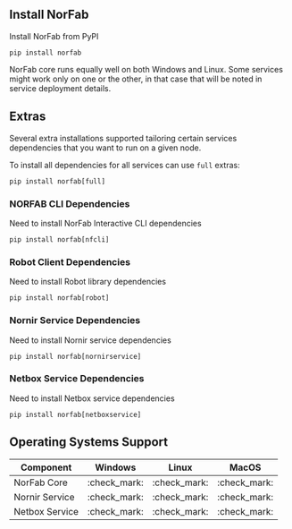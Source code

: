 ## Install NorFab

Install NorFab from PyPI

```
pip install norfab
```

NorFab core runs equally well on both Windows and Linux. Some 
services might work only on one or the other, in that case that
will be noted in service deployment details.

## Extras

Several extra installations supported tailoring certain services
dependencies that you want to run on a given node.

To install all dependencies for all services can use ``full`` extras:

```
pip install norfab[full]
```

### NORFAB CLI Dependencies

Need to install NorFab Interactive CLI dependencies

```
pip install norfab[nfcli]
```

### Robot Client Dependencies

Need to install Robot library dependencies

```
pip install norfab[robot]
```

### Nornir Service Dependencies

Need to install Nornir service dependencies

```
pip install norfab[nornirservice]
```

### Netbox Service Dependencies

Need to install Netbox service dependencies

```
pip install norfab[netboxservice]
```

## Operating Systems Support

| Component      | Windows      | Linux        | MacOS        |
| -------------- | ------------ | ------------ | ------------ |
| NorFab Core    | :check_mark: | :check_mark: | :check_mark: |
| Nornir Service | :check_mark: | :check_mark: | :check_mark: |
| Netbox Service | :check_mark: | :check_mark: | :check_mark: |